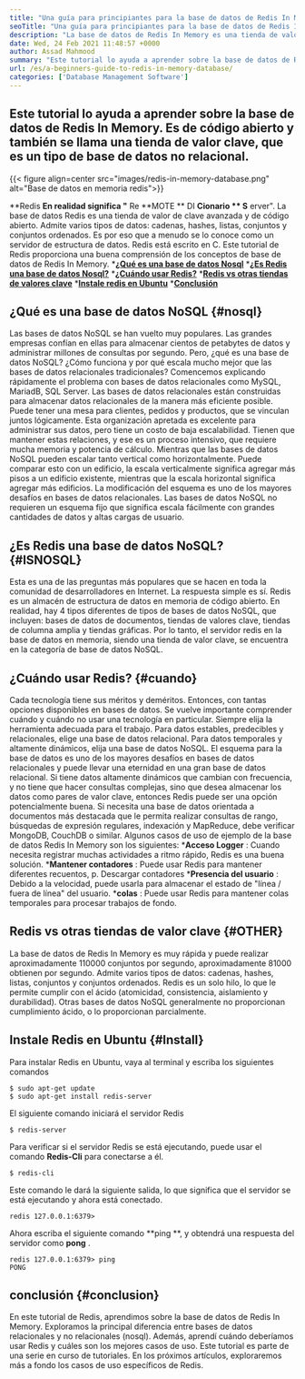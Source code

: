 ```yaml
---
title: "Una guía para principiantes para la base de datos de Redis In Memory" 
seoTitle: "Una guía para principiantes para la base de datos de Redis In Memory" 
description: "La base de datos de Redis In Memory es una tienda de valor de código abierto. También se llama una base de datos NoSQL. Este tutorial de Redis lo guía sobre conceptos centrales de Redis." 
date: Wed, 24 Feb 2021 11:48:57 +0000
author: Assad Mahmood
summary: "Este tutorial lo ayuda a aprender sobre la base de datos de Redis In Memory. Es de código abierto y también se llama una tienda de valor clave, que es un tipo de base de datos no relacional." 
url: /es/a-beginners-guide-to-redis-in-memory-database/
categories: ['Database Management Software']
---
```


## Este tutorial lo ayuda a aprender sobre la base de datos de Redis In Memory. Es de código abierto y también se llama una tienda de valor clave, que es un tipo de base de datos no relacional.

{{< figure align=center src="images/redis-in-memory-database.png" alt="Base de datos en memoria redis">}}

**Redis  **En realidad significa "**  Re  **MOTE **  DI  **Cionario **  S**  erver". La base de datos Redis es una tienda de valor de clave avanzada y de código abierto. Admite varios tipos de datos: cadenas, hashes, listas, conjuntos y conjuntos ordenados. Es por eso que a menudo se lo conoce como un servidor de estructura de datos. Redis está escrito en C. Este tutorial de Redis proporciona una buena comprensión de los conceptos de base de datos de Redis In Memory.
  ***[¿Qué es una base de datos Nosql][1]** 
  ***[¿Es Redis una base de datos Nosql?][2]** 
  ***[¿Cuándo usar Redis?][3]** 
  ***[Redis vs otras tiendas de valores clave][4]** 
  ***[Instale redis en Ubuntu][5]** 
  ***[Conclusión][6]** 

## ¿Qué es una base de datos NoSQL   {#nosql}
Las bases de datos NoSQL se han vuelto muy populares. Las grandes empresas confían en ellas para almacenar cientos de petabytes de datos y administrar millones de consultas por segundo. Pero, ¿qué es una base de datos NoSQL? ¿Cómo funciona y por qué escala mucho mejor que las bases de datos relacionales tradicionales? Comencemos explicando rápidamente el problema con bases de datos relacionales como MySQL, MariadB, SQL Server.
Las bases de datos relacionales están construidas para almacenar datos relacionales de la manera más eficiente posible. Puede tener una mesa para clientes, pedidos y productos, que se vinculan juntos lógicamente. Esta organización apretada es excelente para administrar sus datos, pero tiene un costo de baja escalabilidad. Tienen que mantener estas relaciones, y ese es un proceso intensivo, que requiere mucha memoria y potencia de cálculo.
Mientras que las bases de datos NoSQL pueden escalar tanto vertical como horizontalmente. Puede comparar esto con un edificio, la escala verticalmente significa agregar más pisos a un edificio existente, mientras que la escala horizontal significa agregar más edificios. La modificación del esquema es uno de los mayores desafíos en bases de datos relacionales. Las bases de datos NoSQL no requieren un esquema fijo que significa escala fácilmente con grandes cantidades de datos y altas cargas de usuario.

## ¿Es Redis una base de datos NoSQL?   {#ISNOSQL}
Esta es una de las preguntas más populares que se hacen en toda la comunidad de desarrolladores en Internet. La respuesta simple es sí. Redis es un almacén de estructura de datos en memoria de código abierto.
En realidad, hay 4 tipos diferentes de tipos de bases de datos NoSQL, que incluyen: bases de datos de documentos, tiendas de valores clave, tiendas de columna amplia y tiendas gráficas. Por lo tanto, el servidor redis en la base de datos en memoria, siendo una tienda de valor clave, se encuentra en la categoría de base de datos NoSQL.

## ¿Cuándo usar Redis?   {#cuando}
Cada tecnología tiene sus méritos y deméritos. Entonces, con tantas opciones disponibles en bases de datos. Se vuelve importante comprender cuándo y cuándo no usar una tecnología en particular. Siempre elija la herramienta adecuada para el trabajo.
Para datos estables, predecibles y relacionales, elige una base de datos relacional. Para datos temporales y altamente dinámicos, elija una base de datos NoSQL. El esquema para la base de datos es uno de los mayores desafíos en bases de datos relacionales y puede llevar una eternidad en una gran base de datos relacional.
Si tiene datos altamente dinámicos que cambian con frecuencia, y no tiene que hacer consultas complejas, sino que desea almacenar los datos como pares de valor clave, entonces Redis puede ser una opción potencialmente buena. Si necesita una base de datos orientada a documentos más destacada que le permita realizar consultas de rango, búsquedas de expresión regulares, indexación y MapReduce, debe verificar MongoDB, CouchDB o similar.
Algunos casos de uso de ejemplo de la base de datos Redis In Memory son los siguientes:
  ***Acceso Logger** : Cuando necesita registrar muchas actividades a ritmo rápido, Redis es una buena solución.
  ***Mantener contadores** : Puede usar Redis para mantener diferentes recuentos, p. Descargar contadores
  ***Presencia del usuario** : Debido a la velocidad, puede usarla para almacenar el estado de "línea / fuera de línea" del usuario.
  ***colas** : Puede usar Redis para mantener colas temporales para procesar trabajos de fondo.

## Redis vs otras tiendas de valor clave   {#OTHER}
La base de datos de Redis In Memory es muy rápida y puede realizar aproximadamente 110000 conjuntos por segundo, aproximadamente 81000 obtienen por segundo. Admite varios tipos de datos: cadenas, hashes, listas, conjuntos y conjuntos ordenados. Redis es un solo hilo, lo que le permite cumplir con el ácido (atomicidad, consistencia, aislamiento y durabilidad). Otras bases de datos NoSQL generalmente no proporcionan cumplimiento ácido, o lo proporcionan parcialmente.

## Instale Redis en Ubuntu   {#Install}
Para instalar Redis en Ubuntu, vaya al terminal y escriba los siguientes comandos
```
$ sudo apt-get update 
$ sudo apt-get install redis-server
```
El siguiente comando iniciará el servidor Redis
```
$ redis-server
```
Para verificar si el servidor Redis se está ejecutando, puede usar el comando **Redis-Cli**  para conectarse a él.
```
$ redis-cli 
```
Este comando le dará la siguiente salida, lo que significa que el servidor se está ejecutando y ahora está conectado.
```
redis 127.0.0.1:6379>
```
Ahora escriba el siguiente comando **ping **, y obtendrá una respuesta del servidor como  **pong**  .
```
redis 127.0.0.1:6379> ping
PONG
```

## conclusión   {#conclusion}
En este tutorial de Redis, aprendimos sobre la base de datos de Redis In Memory. Exploramos la principal diferencia entre bases de datos relacionales y no relacionales (nosql). Además, aprendí cuándo deberíamos usar Redis y cuáles son los mejores casos de uso. Este tutorial es parte de una serie en curso de tutoriales. En los próximos artículos, exploraremos más a fondo los casos de uso específicos de Redis.

  
[1]: #nosql
[2]: #isnosql
[3]: #when
[4]: #other
[5]: #install
[6]: #conclusion
